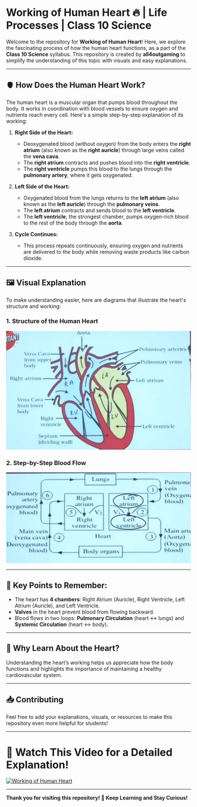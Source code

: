 # Working of Human Heart 🔥 | Life Processes | Class 10 Science

Welcome to the repository for **Working of Human Heart**! Here, we explore the fascinating process of how the human heart functions, as a part of the **Class 10 Science** syllabus. This repository is created by **all4outgaming** to simplify the understanding of this topic with visuals and easy explanations. 

---

## 🫀 **How Does the Human Heart Work?**

The human heart is a muscular organ that pumps blood throughout the body. It works in coordination with blood vessels to ensure oxygen and nutrients reach every cell. Here's a simple step-by-step explanation of its working:

1. **Right Side of the Heart:**
   - Deoxygenated blood (without oxygen) from the body enters the **right atrium** (also known as the **right auricle**) through large veins called the **vena cava**.
   - The **right atrium** contracts and pushes blood into the **right ventricle**.
   - The **right ventricle** pumps this blood to the lungs through the **pulmonary artery**, where it gets oxygenated.

2. **Left Side of the Heart:**
   - Oxygenated blood from the lungs returns to the **left atrium** (also known as the **left auricle**) through the **pulmonary veins**.
   - The **left atrium** contracts and sends blood to the **left ventricle**.
   - The **left ventricle**, the strongest chamber, pumps oxygen-rich blood to the rest of the body through the **aorta**.

3. **Cycle Continues:**
   - This process repeats continuously, ensuring oxygen and nutrients are delivered to the body while removing waste products like carbon dioxide.

---

## 🖼️ **Visual Explanation**

To make understanding easier, here are diagrams that illustrate the heart's structure and working:

### 1. **Structure of the Human Heart**
![Human Heart Diagram](image/Working%20Of%20Human%20Heart%20Image.png)  

### 2. **Step-by-Step Blood Flow**
![Blood Flow](image/Working%20Of%20Human%20Heart%20Image2.png)  

---

## 🔎 **Key Points to Remember:**
- The heart has **4 chambers**: Right Atrium (Auricle), Right Ventricle, Left Atrium (Auricle), and Left Ventricle.
- **Valves** in the heart prevent blood from flowing backward.
- Blood flows in two loops: **Pulmonary Circulation** (heart ↔ lungs) and **Systemic Circulation** (heart ↔ body).

---

## 📌 **Why Learn About the Heart?**
Understanding the heart’s working helps us appreciate how the body functions and highlights the importance of maintaining a healthy cardiovascular system.

---

## 📥 **Contributing**
Feel free to add your explanations, visuals, or resources to make this repository even more helpful for students!

---

# 🎥 **Watch This Video for a Detailed Explanation!**  
[![Working of Human Heart](https://img.youtube.com/vi/2Ore5jKedrU/0.jpg)](https://youtu.be/2Ore5jKedrU?si=dEsU8OrJDEr6yUFi)  

---

**Thank you for visiting this repository! 💓 Keep Learning and Stay Curious!**
